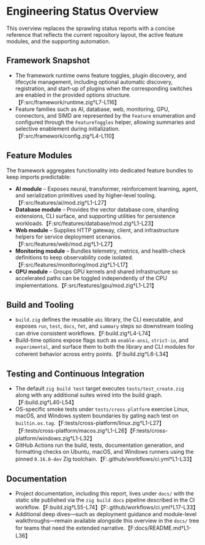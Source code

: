 # Engineering Status Overview

This overview replaces the sprawling status reports with a concise reference that reflects the current repository layout, the active feature modules, and the supporting automation.

## Framework Snapshot
- The framework runtime owns feature toggles, plugin discovery, and lifecycle management, including optional automatic discovery, registration, and start-up of plugins when the corresponding switches are enabled in the provided options structure.【F:src/framework/runtime.zig†L7-L116】
- Feature families such as AI, database, web, monitoring, GPU, connectors, and SIMD are represented by the `Feature` enumeration and configured through the `FeatureToggles` helper, allowing summaries and selective enablement during initialization.【F:src/framework/config.zig†L4-L110】

## Feature Modules
The framework aggregates functionality into dedicated feature bundles to keep imports predictable:

- **AI module** – Exposes neural, transformer, reinforcement learning, agent, and serialization primitives used by higher-level tooling.【F:src/features/ai/mod.zig†L1-L27】
- **Database module** – Provides the vector database core, sharding extensions, CLI surface, and supporting utilities for persistence workloads.【F:src/features/database/mod.zig†L1-L23】
- **Web module** – Supplies HTTP gateway, client, and infrastructure helpers for service deployment scenarios.【F:src/features/web/mod.zig†L1-L27】
- **Monitoring module** – Bundles telemetry, metrics, and health-check definitions to keep observability code isolated.【F:src/features/monitoring/mod.zig†L1-L17】
- **GPU module** – Groups GPU kernels and shared infrastructure so accelerated paths can be toggled independently of the CPU implementations.【F:src/features/gpu/mod.zig†L1-L21】

## Build and Tooling
- `build.zig` defines the reusable `abi` library, the CLI executable, and exposes `run`, `test`, `docs`, `fmt`, and `summary` steps so downstream tooling can drive consistent workflows.【F:build.zig†L4-L74】
- Build-time options expose flags such as `enable-ansi`, `strict-io`, and `experimental`, and surface them to both the library and CLI modules for coherent behavior across entry points.【F:build.zig†L6-L34】

## Testing and Continuous Integration
- The default `zig build test` target executes `tests/test_create.zig` along with any additional suites wired into the build graph.【F:build.zig†L40-L54】
- OS-specific smoke tests under `tests/cross-platform` exercise Linux, macOS, and Windows system boundaries by gating each test on `builtin.os.tag`.【F:tests/cross-platform/linux.zig†L1-L27】【F:tests/cross-platform/macos.zig†L1-L26】【F:tests/cross-platform/windows.zig†L1-L32】
- GitHub Actions run the build, tests, documentation generation, and formatting checks on Ubuntu, macOS, and Windows runners using the pinned `0.16.0-dev` Zig toolchain.【F:.github/workflows/ci.yml†L1-L33】

## Documentation
- Project documentation, including this report, lives under `docs/` with the static site published via the `zig build docs` pipeline described in the CI workflow.【F:build.zig†L55-L74】【F:.github/workflows/ci.yml†L17-L33】
- Additional deep dives—such as deployment guidance and module-level walkthroughs—remain available alongside this overview in the `docs/` tree for teams that need the extended narrative.【F:docs/README.md†L1-L36】
